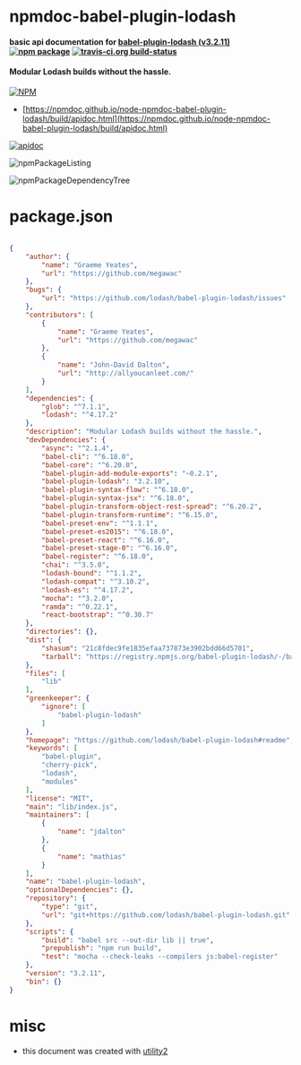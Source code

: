 # npmdoc-babel-plugin-lodash

#### basic api documentation for  [babel-plugin-lodash (v3.2.11)](https://github.com/lodash/babel-plugin-lodash#readme)  [![npm package](https://img.shields.io/npm/v/npmdoc-babel-plugin-lodash.svg?style=flat-square)](https://www.npmjs.org/package/npmdoc-babel-plugin-lodash) [![travis-ci.org build-status](https://api.travis-ci.org/npmdoc/node-npmdoc-babel-plugin-lodash.svg)](https://travis-ci.org/npmdoc/node-npmdoc-babel-plugin-lodash)

#### Modular Lodash builds without the hassle.

[![NPM](https://nodei.co/npm/babel-plugin-lodash.png?downloads=true&downloadRank=true&stars=true)](https://www.npmjs.com/package/babel-plugin-lodash)

- [https://npmdoc.github.io/node-npmdoc-babel-plugin-lodash/build/apidoc.html](https://npmdoc.github.io/node-npmdoc-babel-plugin-lodash/build/apidoc.html)

[![apidoc](https://npmdoc.github.io/node-npmdoc-babel-plugin-lodash/build/screenCapture.buildCi.browser.%252Ftmp%252Fbuild%252Fapidoc.html.png)](https://npmdoc.github.io/node-npmdoc-babel-plugin-lodash/build/apidoc.html)

![npmPackageListing](https://npmdoc.github.io/node-npmdoc-babel-plugin-lodash/build/screenCapture.npmPackageListing.svg)

![npmPackageDependencyTree](https://npmdoc.github.io/node-npmdoc-babel-plugin-lodash/build/screenCapture.npmPackageDependencyTree.svg)



# package.json

```json

{
    "author": {
        "name": "Graeme Yeates",
        "url": "https://github.com/megawac"
    },
    "bugs": {
        "url": "https://github.com/lodash/babel-plugin-lodash/issues"
    },
    "contributors": [
        {
            "name": "Graeme Yeates",
            "url": "https://github.com/megawac"
        },
        {
            "name": "John-David Dalton",
            "url": "http://allyoucanleet.com/"
        }
    ],
    "dependencies": {
        "glob": "^7.1.1",
        "lodash": "^4.17.2"
    },
    "description": "Modular Lodash builds without the hassle.",
    "devDependencies": {
        "async": "^2.1.4",
        "babel-cli": "^6.18.0",
        "babel-core": "^6.20.0",
        "babel-plugin-add-module-exports": "~0.2.1",
        "babel-plugin-lodash": "3.2.10",
        "babel-plugin-syntax-flow": "^6.18.0",
        "babel-plugin-syntax-jsx": "^6.18.0",
        "babel-plugin-transform-object-rest-spread": "^6.20.2",
        "babel-plugin-transform-runtime": "^6.15.0",
        "babel-preset-env": "^1.1.1",
        "babel-preset-es2015": "^6.18.0",
        "babel-preset-react": "^6.16.0",
        "babel-preset-stage-0": "^6.16.0",
        "babel-register": "^6.18.0",
        "chai": "^3.5.0",
        "lodash-bound": "^1.1.2",
        "lodash-compat": "^3.10.2",
        "lodash-es": "^4.17.2",
        "mocha": "^3.2.0",
        "ramda": "^0.22.1",
        "react-bootstrap": "^0.30.7"
    },
    "directories": {},
    "dist": {
        "shasum": "21c8fdec9fe1835efaa737873e3902bdd66d5701",
        "tarball": "https://registry.npmjs.org/babel-plugin-lodash/-/babel-plugin-lodash-3.2.11.tgz"
    },
    "files": [
        "lib"
    ],
    "greenkeeper": {
        "ignore": [
            "babel-plugin-lodash"
        ]
    },
    "homepage": "https://github.com/lodash/babel-plugin-lodash#readme",
    "keywords": [
        "babel-plugin",
        "cherry-pick",
        "lodash",
        "modules"
    ],
    "license": "MIT",
    "main": "lib/index.js",
    "maintainers": [
        {
            "name": "jdalton"
        },
        {
            "name": "mathias"
        }
    ],
    "name": "babel-plugin-lodash",
    "optionalDependencies": {},
    "repository": {
        "type": "git",
        "url": "git+https://github.com/lodash/babel-plugin-lodash.git"
    },
    "scripts": {
        "build": "babel src --out-dir lib || true",
        "prepublish": "npm run build",
        "test": "mocha --check-leaks --compilers js:babel-register"
    },
    "version": "3.2.11",
    "bin": {}
}
```



# misc
- this document was created with [utility2](https://github.com/kaizhu256/node-utility2)
